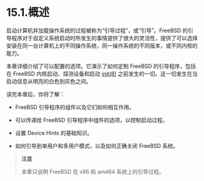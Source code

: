 # 15.1.概述

启动计算机并加载操作系统的过程被称为“引导过程”，或“引导”。FreeBSD 的引导程序对于自定义系统启动时所发生的事情提供了很大的灵活性，提供了可以选择安装在同一台计算机上的不同操作系统，同一操作系统的不同版本，或不同内核的能力。

本章详细介绍了可以配置的选项。它演示了如何定制 FreeBSD 的引导程序，包括在 FreeBSD 内核启动、探测设备和启动 [init(8)](https://www.freebsd.org/cgi/man.cgi?query=init&sektion=8&format=html) 之前发生的一切。这一切发生在当启动信息从明亮的白色到灰色之间。

读完本章后，你将了解：

- FreeBSD 引导程序的组件以及它们如何相互作用。

- 可以传递给 FreeBSD 引导程序中组件的选项，以控制启动过程。

- 设置 Device Hints 的基础知识。

- 如何引导到单用户和多用户模式，以及如何正确关闭 FreeBSD 系统。

> **注意**
>
> 本章只说明 FreeBSD 在 x86 和 amd64 系统上的引导过程。
